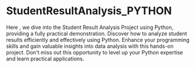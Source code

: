 # StudentResultAnalysis_PYTHON
Here , we dive into the Student Result Analysis Project using Python, providing a fully practical demonstration. Discover how to analyze student results efficiently and effectively using Python. Enhance your programming skills and gain valuable insights into data analysis with this hands-on project. Don't miss out  this opportunity to level up your Python expertise and learn practical applications.
